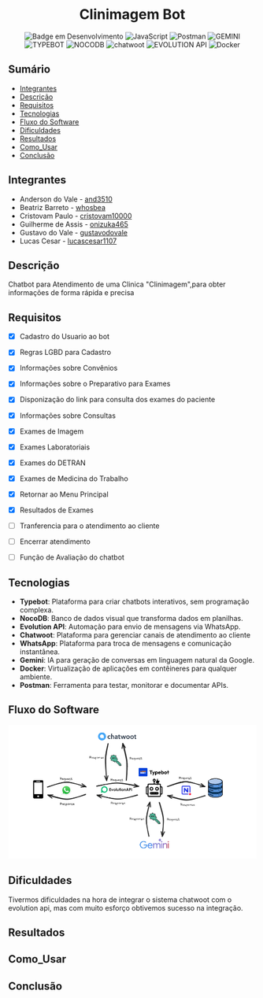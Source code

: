 <h1 align="center">Clinimagem Bot </h1>

<div align="center">

![Badge em Desenvolvimento](http://img.shields.io/static/v1?label=STATUS&message=EM%20DESENVOLVIMENTO&color=GREEN&style=for-the-badge)
![JavaScript](https://img.shields.io/badge/JavaScript-323330?style=for-the-badge&logo=javascript&logoColor=F7DF1E)
![Postman](https://img.shields.io/badge/Postman-FF6C37?style=for-the-badge&logo=postman&logoColor=white)
![GEMINI](https://img.shields.io/badge/%20GOOGLE%20GEMINI-gray?style=for-the-badge&logo=Googlegemini&logoColor=blue)
![TYPEBOT](https://img.shields.io/badge/TYPEBOT-blue?style=for-the-badge&logo=probot&logoColor=white)
![NOCODB](https://img.shields.io/badge/NOCODB-purple?style=for-the-badge&logo=amazondynamodb&logoColor=white&logoSize=20px)
![chatwoot](https://img.shields.io/badge/CHATWOOT-white?style=for-the-badge&logo=chatwoot)
![EVOLUTION API](https://img.shields.io/badge/EVOLUTION%20API-greenlight?style=for-the-badge&logo=whatsapp&logoColor=white)
![Docker](https://img.shields.io/badge/docker-%230db7ed.svg?style=for-the-badge&logo=docker&logoColor=white)


</div>

## Sumário

* [Integrantes](#integrantes)
* [Descrição](#descrição)
* [Requisitos](#requisitos)
* [Tecnologias](#tecnologias)
* [Fluxo do Software](#fluxo-do-software)
* [Dificuldades](#dificuldades)
* [Resultados](#resultados)
* [Como_Usar](#como_usar)
* [Conclusão](#conclusao)

## Integrantes

- Anderson do Vale - [and3510](https://github.com/and3510) 
- Beatriz Barreto - [whosbea](https://github.com/whosbea)
- Cristovam Paulo - [cristovam10000](https://github.com/cristovam10000)
- Guilherme de Assis - [onizuka465](https://github.com/onizuka465)
- Gustavo do Vale - [gustavodovale](https://github.com/gustavodovale)
- Lucas Cesar - [lucascesar1107](https://github.com/lucascesar1107)

## Descrição

Chatbot para Atendimento de uma Clinica "Clinimagem",para obter informações de forma rápida e precisa

## Requisitos

- [x] Cadastro do Usuario ao bot
- [x] Regras LGBD para Cadastro
- [x] Informações sobre Convênios
- [x] Informações sobre o Preparativo para Exames
- [x] Disponização do link para consulta dos exames do paciente
- [x] Informações sobre Consultas
- [x] Exames de Imagem
- [x] Exames Laboratoriais
- [x] Exames do DETRAN
- [x] Exames de Medicina do Trabalho
- [x] Retornar ao Menu Principal
- [x] Resultados de Exames
- [ ] Tranferencia para o atendimento ao cliente
- [ ] Encerrar atendimento
- [ ] Função de Avaliação do chatbot


## Tecnologias

- **Typebot**: Plataforma para criar chatbots interativos, sem programação complexa.
- **NocoDB**: Banco de dados visual que transforma dados em planilhas.
- **Evolution API**: Automação para envio de mensagens via WhatsApp.
- **Chatwoot**: Plataforma para gerenciar canais de atendimento ao cliente
- **WhatsApp**: Plataforma para troca de mensagens e comunicação instantânea.
- **Gemini**: IA para geração de conversas em linguagem natural da Google.
- **Docker**: Virtualização de aplicações em contêineres para qualquer ambiente.
- **Postman**: Ferramenta para testar, monitorar e documentar APIs.


## Fluxo do Software

<div align="center">
  
<img src="./images/fluxo.png" alt="Descrição da Imagem" width="600">

</div>


## Dificuldades

Tivermos dificuldades na hora de integrar o sistema chatwoot com o evolution api, mas com muito esforço obtivemos sucesso na integração.

## Resultados



## Como_Usar



## Conclusão
